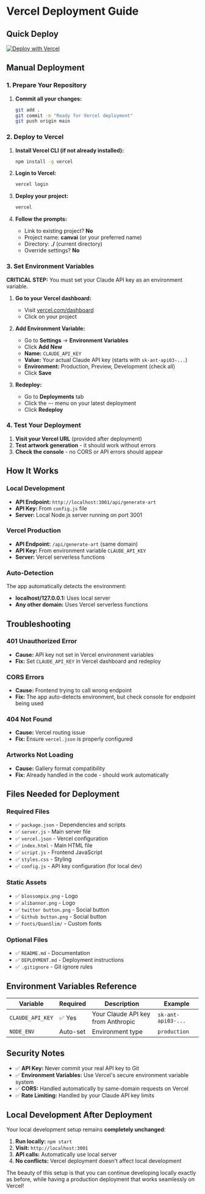 # Vercel Deployment Guide

## Quick Deploy

[![Deploy with Vercel](https://vercel.com/button)](https://vercel.com/new/clone?repository-url=https://github.com/your-username/canvai)

## Manual Deployment

### 1. Prepare Your Repository

1. **Commit all your changes:**
   ```bash
   git add .
   git commit -m "Ready for Vercel deployment"
   git push origin main
   ```

### 2. Deploy to Vercel

1. **Install Vercel CLI (if not already installed):**
   ```bash
   npm install -g vercel
   ```

2. **Login to Vercel:**
   ```bash
   vercel login
   ```

3. **Deploy your project:**
   ```bash
   vercel
   ```

4. **Follow the prompts:**
   - Link to existing project? **No**
   - Project name: **canvai** (or your preferred name)
   - Directory: **./** (current directory)
   - Override settings? **No**

### 3. Set Environment Variables

**CRITICAL STEP:** You must set your Claude API key as an environment variable.

1. **Go to your Vercel dashboard:**
   - Visit [vercel.com/dashboard](https://vercel.com/dashboard)
   - Click on your project

2. **Add Environment Variable:**
   - Go to **Settings** → **Environment Variables**
   - Click **Add New**
   - **Name:** `CLAUDE_API_KEY`
   - **Value:** Your actual Claude API key (starts with `sk-ant-api03-...`)
   - **Environment:** Production, Preview, Development (check all)
   - Click **Save**

3. **Redeploy:**
   - Go to **Deployments** tab
   - Click the **⋯** menu on your latest deployment
   - Click **Redeploy**

### 4. Test Your Deployment

1. **Visit your Vercel URL** (provided after deployment)
2. **Test artwork generation** - it should work without errors
3. **Check the console** - no CORS or API errors should appear

## How It Works

### Local Development
- **API Endpoint:** `http://localhost:3001/api/generate-art`
- **API Key:** From `config.js` file
- **Server:** Local Node.js server running on port 3001

### Vercel Production
- **API Endpoint:** `/api/generate-art` (same domain)
- **API Key:** From environment variable `CLAUDE_API_KEY`
- **Server:** Vercel serverless functions

### Auto-Detection
The app automatically detects the environment:
- **localhost/127.0.0.1:** Uses local server
- **Any other domain:** Uses Vercel serverless functions

## Troubleshooting

### 401 Unauthorized Error
- **Cause:** API key not set in Vercel environment variables
- **Fix:** Set `CLAUDE_API_KEY` in Vercel dashboard and redeploy

### CORS Errors
- **Cause:** Frontend trying to call wrong endpoint
- **Fix:** The app auto-detects environment, but check console for endpoint being used

### 404 Not Found
- **Cause:** Vercel routing issue
- **Fix:** Ensure `vercel.json` is properly configured

### Artworks Not Loading
- **Cause:** Gallery format compatibility
- **Fix:** Already handled in the code - should work automatically

## Files Needed for Deployment

### Required Files
- ✅ `package.json` - Dependencies and scripts
- ✅ `server.js` - Main server file
- ✅ `vercel.json` - Vercel configuration
- ✅ `index.html` - Main HTML file
- ✅ `script.js` - Frontend JavaScript
- ✅ `styles.css` - Styling
- ✅ `config.js` - API key configuration (for local dev)

### Static Assets
- ✅ `blossompix.png` - Logo
- ✅ `alibannor.png` - Logo
- ✅ `twitter button.png` - Social button
- ✅ `Github button.png` - Social button
- ✅ `Fonts/QuanSlim/` - Custom fonts

### Optional Files
- ✅ `README.md` - Documentation
- ✅ `DEPLOYMENT.md` - Deployment instructions
- ✅ `.gitignore` - Git ignore rules

## Environment Variables Reference

| Variable | Required | Description | Example |
|----------|----------|-------------|---------|
| `CLAUDE_API_KEY` | ✅ Yes | Your Claude API key from Anthropic | `sk-ant-api03-...` |
| `NODE_ENV` | Auto-set | Environment type | `production` |

## Security Notes

- ✅ **API Key:** Never commit your real API key to Git
- ✅ **Environment Variables:** Use Vercel's secure environment variable system
- ✅ **CORS:** Handled automatically by same-domain requests on Vercel
- ✅ **Rate Limiting:** Handled by your Claude API key limits

## Local Development After Deployment

Your local development setup remains **completely unchanged**:

1. **Run locally:** `npm start`
2. **Visit:** `http://localhost:3001`
3. **API calls:** Automatically use local server
4. **No conflicts:** Vercel deployment doesn't affect local development

The beauty of this setup is that you can continue developing locally exactly as before, while having a production deployment that works seamlessly on Vercel!
